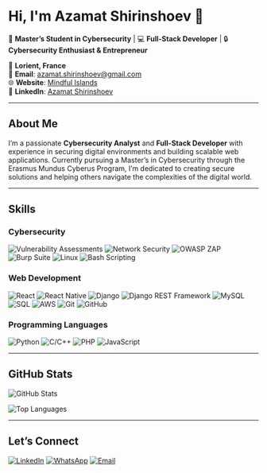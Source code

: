 # Hi, I'm Azamat Shirinshoev 👋

🚀 **Master’s Student in Cybersecurity** | 💻 **Full-Stack Developer** | 🔒 **Cybersecurity Enthusiast & Entrepreneur**

📍 **Lorient, France**  
📧 **Email**: azamat.shirinshoev@gmail.com  
🌐 **Website**: [Mindful Islands](https://azamat0174.github.io/mindful_islands/)  
🔗 **LinkedIn**: [Azamat Shirinshoev](https://www.linkedin.com/in/azamat-shirinshoev-3b955a1a0)

---

## About Me
I’m a passionate **Cybersecurity Analyst** and **Full-Stack Developer** with experience in securing digital environments and building scalable web applications. Currently pursuing a Master’s in Cybersecurity through the Erasmus Mundus Cyberus Program, I’m dedicated to creating secure solutions and helping others navigate the complexities of the digital world.

---

## Skills

### **Cybersecurity**
![Vulnerability Assessments](https://img.shields.io/badge/-Vulnerability%20Assessments-0078D4?style=flat&logo=security&logoColor=white)
![Network Security](https://img.shields.io/badge/-Network%20Security-1F72B6?style=flat&logo=network-security&logoColor=white)
![OWASP ZAP](https://img.shields.io/badge/-OWASP%20ZAP-000000?style=flat&logo=owasp&logoColor=white)
![Burp Suite](https://img.shields.io/badge/-Burp%20Suite-FF7139?style=flat&logo=burp-suite&logoColor=white)
![Linux](https://img.shields.io/badge/-Linux-FCC624?style=flat&logo=linux&logoColor=black)
![Bash Scripting](https://img.shields.io/badge/-Bash%20Scripting-4EAA25?style=flat&logo=gnu-bash&logoColor=white)

### **Web Development**
![React](https://img.shields.io/badge/-React-61DAFB?style=flat&logo=react&logoColor=black)
![React Native](https://img.shields.io/badge/-React%20Native-61DAFB?style=flat&logo=react&logoColor=black)
![Django](https://img.shields.io/badge/-Django-092E20?style=flat&logo=django&logoColor=white)
![Django REST Framework](https://img.shields.io/badge/-Django%20REST%20Framework-092E20?style=flat&logo=django&logoColor=white)
![MySQL](https://img.shields.io/badge/-MySQL-4479A1?style=flat&logo=mysql&logoColor=white)
![SQL](https://img.shields.io/badge/-SQL-003B57?style=flat&logo=sql&logoColor=white)
![AWS](https://img.shields.io/badge/-AWS-232F3E?style=flat&logo=amazon-aws&logoColor=white)
![Git](https://img.shields.io/badge/-Git-F05032?style=flat&logo=git&logoColor=white)
![GitHub](https://img.shields.io/badge/-GitHub-181717?style=flat&logo=github&logoColor=white)

### **Programming Languages**
![Python](https://img.shields.io/badge/-Python-3776AB?style=flat&logo=python&logoColor=white)
![C/C++](https://img.shields.io/badge/-C/C++-00599C?style=flat&logo=c%2B%2B&logoColor=white)
![PHP](https://img.shields.io/badge/-PHP-777BB4?style=flat&logo=php&logoColor=white)
![JavaScript](https://img.shields.io/badge/-JavaScript-F7DF1E?style=flat&logo=javascript&logoColor=black)

---

## GitHub Stats
![GitHub Stats](https://github-readme-stats.vercel.app/api?username=azamat0174&show_icons=true&theme=radical)

![Top Languages](https://github-readme-stats.vercel.app/api/top-langs/?username=azamat0174&layout=compact&theme=radical)

---

## Let’s Connect
[![LinkedIn](https://img.shields.io/badge/-LinkedIn-0077B5?style=flat&logo=linkedin&logoColor=white)](https://www.linkedin.com/in/azamat-shirinshoev-3b955a1a0)
[![WhatsApp](https://img.shields.io/badge/-WhatsApp-25D366?style=flat&logo=whatsapp&logoColor=white)](https://wa.me/+992501158011)
[![Email](https://img.shields.io/badge/-Email-D14836?style=flat&logo=gmail&logoColor=white)](mailto:azamat.shirinshoev@gmail.com)
